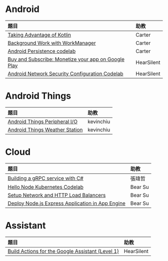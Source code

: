 # Android

| 題目                                                         | 助教       |
| :----------------------------------------------------------- | :--------- |
| [Taking Advantage of Kotlin](https://codelabs.developers.google.com/codelabs/taking-advantage-of-kotlin/index.html?index=..%2F..%2Findex#0) | Carter     |
| [Background Work with WorkManager](https://codelabs.developers.google.com/codelabs/android-workmanager-kt/index.html?index=..%2F..%2Findex#0) | Carter     |
| [Android Persistence codelab](https://codelabs.developers.google.com/codelabs/android-persistence/index.html?index=..%2F..%2Findex#0) | Carter     |
| [Buy and Subscribe: Monetize your app on Google Play](https://codelabs.developers.google.com/codelabs/play-billing-codelab/index.html) | HearSilent |
| [Android Network Security Configuration Codelab](https://codelabs.developers.google.com/codelabs/activity-recognition-transition/index.html) | HearSilent |

# Android Things

| 題目                                                         | 助教      |
| :----------------------------------------------------------- | :-------- |
| [Android Things Peripheral I/O](https://codelabs.developers.google.com/codelabs/androidthings-peripherals/index.html?index=..%2F..%2Findex) | kevinchiu |
| [Android Things Weather Station](https://codelabs.developers.google.com/codelabs/androidthings-weatherstation/index.html?index=..%2F..%2Findex#0) | kevinchiu |

# Cloud

| 題目                                                         | 助教    |
| :----------------------------------------------------------- | :------ |
| [Building a gRPC service with C#](https://codelabs.developers.google.com/codelabs/cloud-grpc-csharp/index.html?index=..%2F..%2Findex#0) | 張瑋哲  |
| [Hello Node Kubernetes Codelab](https://codelabs.developers.google.com/codelabs/cloud-hello-kubernetes/index.html?index=..%2F..%2Findex#0) | Bear Su |
| [Setup Network and HTTP Load Balancers](https://codelabs.developers.google.com/codelabs/cloud-load-balancers/index.html?index=..%2F..%2Findex#0) | Bear Su |
| [Deploy Node.js Express Application in App Engine](https://codelabs.developers.google.com/codelabs/cloud-app-engine-node/index.html?index=..%2F..%2Findex#0) | Bear Su |

# Assistant

| 題目                                                         | 助教       |
| :----------------------------------------------------------- | :--------- |
| [Build Actions for the Google Assistant (Level 1)](https://codelabs.developers.google.com/codelabs/actions-1/index.html) | HearSilent |

